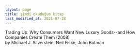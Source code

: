 ```yaml
---
layout: page
title: şimdi okuduğum kitap
last_modified_at: 2021-07-28
---
```


Trading Up: Why Consumers Want New Luxury Goods--and How Companies Create Them (2008)  
<i>by</i> Michael J. Silverstein, Neil Fiske, John Butman    
<br />
